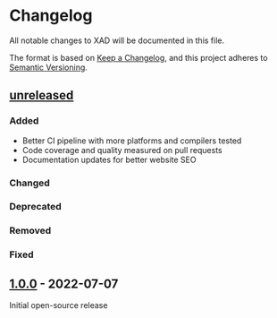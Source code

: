 # Changelog

All notable changes to XAD will be documented in this file.

The format is based on [Keep a Changelog](https://keepachangelog.com/en/1.0.0/),
and this project adheres to [Semantic Versioning](https://semver.org/spec/v2.0.0.html).

## [unreleased]

### Added

-   Better CI pipeline with more platforms and compilers tested
-   Code coverage and quality measured on pull requests
-   Documentation updates for better website SEO

### Changed

### Deprecated

### Removed

### Fixed

## [1.0.0] - 2022-07-07

Initial open-source release

[unreleased]: https://github.com/xcelerit/xad/compare/v1.0.0...HEAD

[1.0.0]: https://github.com/xcelerit/xad/releases/tag/v1.0.0
